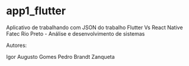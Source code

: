 # app1_flutter

Aplicativo de trabalhando com JSON do trabalho Flutter Vs React Native
 Fatec Rio Preto - Análise e desenvolvimento de sistemas 

 Autores:

 Igor Augusto Gomes
 Pedro Brandt Zanqueta